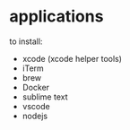 # applications

to install:
- xcode (xcode helper tools)
- iTerm
- brew
- Docker
- sublime text
- vscode
- nodejs
